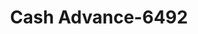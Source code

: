 ---
f_zip-code: 15122
f_state-code: PA
title: Cash Advance-6492
f_phone: 412-461-6202
f_city-only: West Mifflin
f_address: West Mifflin West Mifflin
f_location-unique-id: '6492'
slug: cash-advance-6492
updated-on: '2024-05-30T13:46:58.046Z'
created-on: '2024-05-30T13:36:59.803Z'
published-on: '2024-05-30T13:54:32.469Z'
f_city-state: cms/city/west-mifflin-pa.md
f_company: cms/company/cash-advance.md
f_state: cms/state/pennsylvania.md
layout: '[payday-loan].html'
tags: payday-loan
---